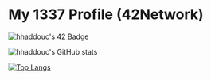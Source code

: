 # My 1337 Profile (42Network)

<a href="https://github.com/oakoudad/badge42"><img src="https://badge.mediaplus.ma/greenbinary/hhaddouc" alt="hhaddouc's 42 Badge" /></a>

![hhaddouc's GitHub stats](https://github-readme-stats.vercel.app/api?username=GowthertG&show_icons=true&theme=gruvbox)

[![Top Langs](https://github-readme-stats.vercel.app/api/top-langs/?username=GowthertG&layout=compact&theme=gruvbox)](https://github.com/anuraghazra/github-readme-stats)
